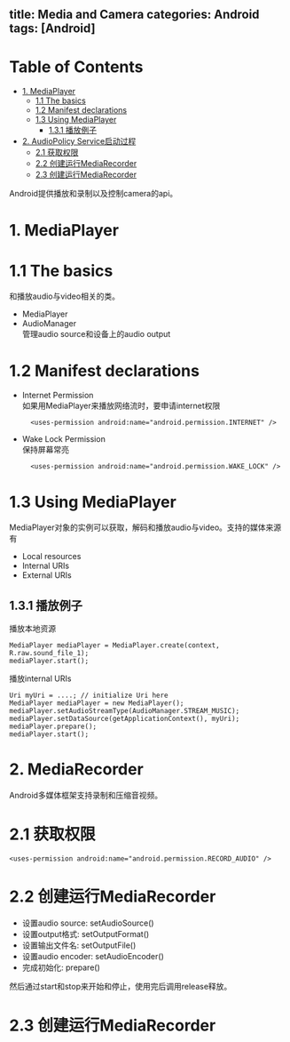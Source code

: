 title: Media and Camera
categories: Android
tags: [Android]
---
# Table of Contents
- [1. MediaPlayer](#section1)
	- [1.1 The basics](#section1.1) 
	- [1.2 Manifest declarations](#section1.2)
	- [1.3 Using MediaPlayer](#section1.3) 
		- [1.3.1 播放例子](#section1.3.1) 
- [2. AudioPolicy Service启动过程](#section2)
	- [2.1 获取权限](#section2.1)
	- [2.2 创建运行MediaRecorder](#section2.2)
	- [2.3 创建运行MediaRecorder](#section2.3)

Android提供播放和录制以及控制camera的api。

<a name="section1"></a>
# 1. MediaPlayer

<a name="section1.1"></a>
# 1.1 The basics
和播放audio与video相关的类。

- MediaPlayer   
- AudioManager   
管理audio source和设备上的audio output

<a name="section1.2"></a>
# 1.2 Manifest declarations
- Internet Permission   
如果用MediaPlayer来播放网络流时，要申请internet权限

		<uses-permission android:name="android.permission.INTERNET" />

- Wake Lock Permission   
保持屏幕常亮

		<uses-permission android:name="android.permission.WAKE_LOCK" />

<a name="section1.3"></a>
# 1.3 Using MediaPlayer
MediaPlayer对象的实例可以获取，解码和播放audio与video。支持的媒体来源有

- Local resources
- Internal URIs
- External URIs

<a name="section1.3.1"></a>
## 1.3.1 播放例子
播放本地资源

	MediaPlayer mediaPlayer = MediaPlayer.create(context, R.raw.sound_file_1);
	mediaPlayer.start();

播放internal URIs

	Uri myUri = ....; // initialize Uri here
	MediaPlayer mediaPlayer = new MediaPlayer();
	mediaPlayer.setAudioStreamType(AudioManager.STREAM_MUSIC);
	mediaPlayer.setDataSource(getApplicationContext(), myUri);
	mediaPlayer.prepare();
	mediaPlayer.start();

<a name="section2"></a>
# 2. MediaRecorder

Android多媒体框架支持录制和压缩音视频。

<a name="section2.1"></a>
# 2.1 获取权限
	<uses-permission android:name="android.permission.RECORD_AUDIO" />

<a name="section2.2"></a>
# 2.2 创建运行MediaRecorder

- 设置audio source: setAudioSource()
- 设置output格式: setOutputFormat()
- 设置输出文件名: setOutputFile()
- 设置audio encoder: setAudioEncoder()
- 完成初始化: prepare()

然后通过start和stop来开始和停止，使用完后调用release释放。

<a name="section2.3"></a>
# 2.3 创建运行MediaRecorder